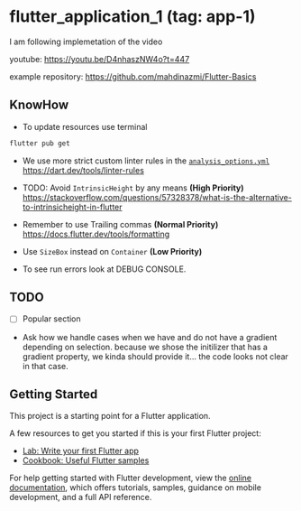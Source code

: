 # flutter_application_1 (tag: app-1)

I am following implemetation of the video 

youtube: https://youtu.be/D4nhaszNW4o?t=447

example repository: https://github.com/mahdinazmi/Flutter-Basics

## KnowHow

* To update resources use terminal
```bash 
flutter pub get
```

* We use more strict custom linter rules in the [`analysis_options.yml`](./analysis_options.yaml) https://dart.dev/tools/linter-rules

* TODO: Avoid `IntrinsicHeight` by any means **(High Priority)**
https://stackoverflow.com/questions/57328378/what-is-the-alternative-to-intrinsicheight-in-flutter

* Remember to use Trailing commas **(Normal Priority)**
https://docs.flutter.dev/tools/formatting

* Use `SizeBox` instead on `Container` **(Low Priority)**

* To see run errors look at DEBUG CONSOLE.

## TODO

- [ ] Popular section
- Ask how we handle cases when we have and do not have a gradient depending on selection. because we shose the initilizer that has a gradient property, we kinda should provide it... the code looks not clear in that case.

## Getting Started

This project is a starting point for a Flutter application.

A few resources to get you started if this is your first Flutter project:

- [Lab: Write your first Flutter app](https://docs.flutter.dev/get-started/codelab)
- [Cookbook: Useful Flutter samples](https://docs.flutter.dev/cookbook)

For help getting started with Flutter development, view the
[online documentation](https://docs.flutter.dev/), which offers tutorials,
samples, guidance on mobile development, and a full API reference.
